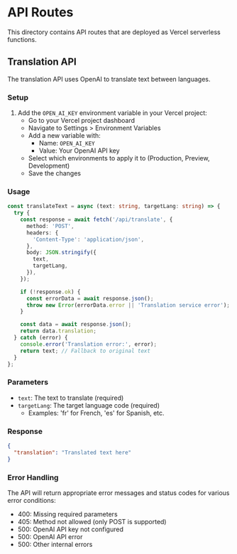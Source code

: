 # API Routes

This directory contains API routes that are deployed as Vercel serverless functions.

## Translation API

The translation API uses OpenAI to translate text between languages.

### Setup

1. Add the `OPEN_AI_KEY` environment variable in your Vercel project:
   - Go to your Vercel project dashboard
   - Navigate to Settings > Environment Variables
   - Add a new variable with:
     - Name: `OPEN_AI_KEY`
     - Value: Your OpenAI API key
   - Select which environments to apply it to (Production, Preview, Development)
   - Save the changes

### Usage

```typescript
const translateText = async (text: string, targetLang: string) => {
  try {
    const response = await fetch('/api/translate', {
      method: 'POST',
      headers: {
        'Content-Type': 'application/json',
      },
      body: JSON.stringify({
        text,
        targetLang,
      }),
    });

    if (!response.ok) {
      const errorData = await response.json();
      throw new Error(errorData.error || 'Translation service error');
    }

    const data = await response.json();
    return data.translation;
  } catch (error) {
    console.error('Translation error:', error);
    return text; // Fallback to original text
  }
};
```

### Parameters

- `text`: The text to translate (required)
- `targetLang`: The target language code (required)
  - Examples: 'fr' for French, 'es' for Spanish, etc.

### Response

```json
{
  "translation": "Translated text here"
}
```

### Error Handling

The API will return appropriate error messages and status codes for various error conditions:

- 400: Missing required parameters
- 405: Method not allowed (only POST is supported)
- 500: OpenAI API key not configured
- 500: OpenAI API error
- 500: Other internal errors 